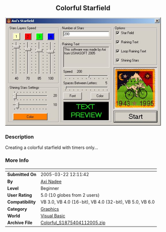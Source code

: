 ﻿<div align="center">

## Colorful Starfield

<img src="PIC20054111112486755.jpg">
</div>

### Description

Creating a colorful starfield with timers only...
 
### More Info
 


<span>             |<span>
---                |---
**Submitted On**   |2005-03-22 12:11:42
**By**             |[Axi Nadee](https://github.com/Planet-Source-Code/PSCIndex/blob/master/ByAuthor/axi-nadee.md)
**Level**          |Beginner
**User Rating**    |5.0 (10 globes from 2 users)
**Compatibility**  |VB 3\.0, VB 4\.0 \(16\-bit\), VB 4\.0 \(32\-bit\), VB 5\.0, VB 6\.0
**Category**       |[Graphics](https://github.com/Planet-Source-Code/PSCIndex/blob/master/ByCategory/graphics__1-46.md)
**World**          |[Visual Basic](https://github.com/Planet-Source-Code/PSCIndex/blob/master/ByWorld/visual-basic.md)
**Archive File**   |[Colorful\_S1875404112005\.zip](https://github.com/Planet-Source-Code/axi-nadee-colorful-starfield__1-59948/archive/master.zip)








